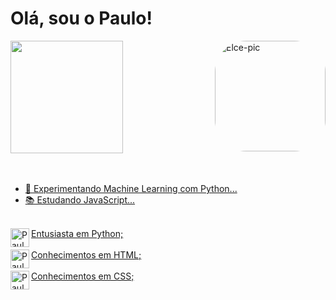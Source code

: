 <h1>Olá, sou o Paulo!</h1>
  <img align="right" alt="Elce-pic" height="177" style="border-radius:50px;" src="https://media.discordapp.net/attachments/514948159533744138/934618389320704040/Webp.net-gifmaker.gif?">

<link rel="stylesheet" href="https://cdn.jsdelivr.net/gh/devicons/devicon@v2.14.0/devicon.min.css">


<div align="left">
  <a href="https://github.com/Elcezada">
  <img height="180em" src="https://github-readme-stats.vercel.app/api?username=Elcezada&show_icons=true&theme=great-gatsby&include_all_commits=true&count_private=true"/>
</div>
<br><br>
  
- 🔭 Experimentando Machine Learning com Python...
- 📚 Estudando JavaScript...
  
<div style="display: inline_block"><br>
Entusiasta em Python;
  <img align="left" alt="Paulo.PY" height="30" width="30" src="https://cdn.jsdelivr.net/gh/devicons/devicon/icons/python/python-original.svg"> <br><br>
Conhecimentos em HTML;
  <img align="left" alt="Paulo.PY" height="30" width="30" src="https://cdn.jsdelivr.net/gh/devicons/devicon/icons/html5/html5-original.svg"> <br><br>
Conhecimentos em CSS;
  <img align="left" alt="Paulo.PY" height="30" width="30" src="https://cdn.jsdelivr.net/gh/devicons/devicon/icons/css3/css3-original.svg"> <br><br>
 
